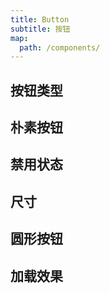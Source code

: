 ```yaml
---
title: Button
subtitle: 按钮
map:
  path: /components/
---
```


## 按钮类型

<demo src="./type.vue"></demo>

## 朴素按钮

<demo src="./plain.vue"></demo>

## 禁用状态

<demo src="./disabled.vue"></demo>

## 尺寸

<demo src="./size.vue"></demo>

## 圆形按钮

<demo src="./rounded.vue"></demo>

## 加载效果

<demo src="./loading.vue"></demo>

<!-- <API src="../button.vue" lang="zh"></API> -->
